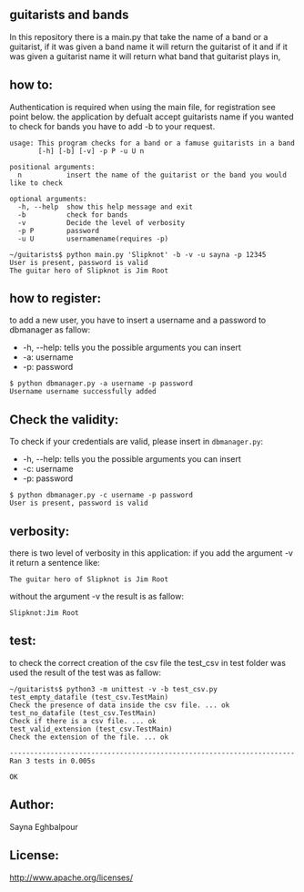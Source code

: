 ## guitarists and bands 


In this repository there is a main.py that take the name of a band or a guitarist, if it was given a band name it will return the guitarist of it and if it was given a guitarist name it will return what band that guitarist plays in,

## how to:

Authentication is required when using the main file, for registration see point below.
the application by defualt accept guitarists name if you wanted to check for bands you have to add -b to your request. 

```
usage: This program checks for a band or a famuse guitarists in a band
       [-h] [-b] [-v] -p P -u U n

positional arguments:
  n           insert the name of the guitarist or the band you would like to check

optional arguments:
  -h, --help  show this help message and exit
  -b          check for bands
  -v          Decide the level of verbosity
  -p P        password
  -u U        usernamename(requires -p)
```

```
~/guitarists$ python main.py 'Slipknot' -b -v -u sayna -p 12345
User is present, password is valid
The guitar hero of Slipknot is Jim Root
```

## how to register:

to add a new user, you have to insert a username and a password to dbmanager as fallow:

* -h, --help: tells you the possible arguments you can insert
* -a: username
* -p: password

```
$ python dbmanager.py -a username -p password
Username username successfully added
```

## Check the validity:
To check if your credentials are valid, please insert in ```dbmanager.py```:
* -h, --help: tells you the possible arguments you can insert
* -c: username
* -p: password

```
$ python dbmanager.py -c username -p password
User is present, password is valid
```
## verbosity:
there is two level of verbosity in this application:
if you add the argument -v it return a sentence like:
```
The guitar hero of Slipknot is Jim Root
```
without the argument -v the result is as fallow:

```
Slipknot:Jim Root
```

## test:
to check the correct  creation of the csv file the test_csv in test folder was used the result of the test was as fallow:

```
~/guitarists$ python3 -m unittest -v -b test_csv.py
test_empty_datafile (test_csv.TestMain)
Check the presence of data inside the csv file. ... ok
test_no_datafile (test_csv.TestMain)
Check if there is a csv file. ... ok
test_valid_extension (test_csv.TestMain)
Check the extension of the file. ... ok

----------------------------------------------------------------------
Ran 3 tests in 0.005s

OK
```
## Author:
Sayna Eghbalpour

## License:
http://www.apache.org/licenses/

